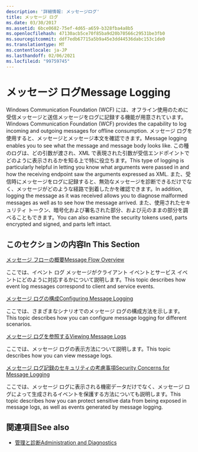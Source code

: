 ```yaml
---
description: '詳細情報: メッセージログ'
title: メッセージ ログ
ms.date: 03/30/2017
ms.assetid: 6bce0682-75ef-4d65-a659-b328fba4a8b5
ms.openlocfilehash: 47130acb5ce70f85ba9d20b70566c29531be3fb0
ms.sourcegitcommit: ddf7edb67715a5b9a45e3dd44536dabc153c1de0
ms.translationtype: MT
ms.contentlocale: ja-JP
ms.lasthandoff: 02/06/2021
ms.locfileid: "99759745"
---
```

# <a name="message-logging"></a><span data-ttu-id="83f97-103">メッセージ ログ</span><span class="sxs-lookup"><span data-stu-id="83f97-103">Message Logging</span></span>

<span data-ttu-id="83f97-104">Windows Communication Foundation (WCF) には、オフライン使用のために受信メッセージと送信メッセージをログに記録する機能が用意されています。</span><span class="sxs-lookup"><span data-stu-id="83f97-104">Windows Communication Foundation (WCF) provides the capability to log incoming and outgoing messages for offline consumption.</span></span> <span data-ttu-id="83f97-105">メッセージ ログを使用すると、メッセージとメッセージ本文を確認できます。</span><span class="sxs-lookup"><span data-stu-id="83f97-105">Message logging enables you to see what the message and message body looks like.</span></span> <span data-ttu-id="83f97-106">この種のログは、どの引数が渡され、XML で表現された引数が受信エンドポイントでどのように表示されるかを知る上で特に役立ちます。</span><span class="sxs-lookup"><span data-stu-id="83f97-106">This type of logging is particularly helpful in letting you know what arguments were passed in and how the receiving endpoint saw the arguments expressed as XML.</span></span> <span data-ttu-id="83f97-107">また、受信時にメッセージをログに記録すると、無効なメッセージを診断できるだけでなく、メッセージがどのような経路で到着したかを確認できます。</span><span class="sxs-lookup"><span data-stu-id="83f97-107">In addition, logging the message as it was received allows you to diagnose malformed messages as well as to see how the message arrived.</span></span> <span data-ttu-id="83f97-108">また、使用されたセキュリティ トークン、暗号化および署名された部分、および元のままの部分を調べることもできます。</span><span class="sxs-lookup"><span data-stu-id="83f97-108">You can also examine the security tokens used, parts encrypted and signed, and parts left intact.</span></span>  
  
## <a name="in-this-section"></a><span data-ttu-id="83f97-109">このセクションの内容</span><span class="sxs-lookup"><span data-stu-id="83f97-109">In This Section</span></span>  

 [<span data-ttu-id="83f97-110">メッセージ フローの概要</span><span class="sxs-lookup"><span data-stu-id="83f97-110">Message Flow Overview</span></span>](message-flow-overview.md)  
  
 <span data-ttu-id="83f97-111">ここでは、イベント ログ メッセージがクライアント イベントとサービス イベントにどのように対応するかについて説明します。</span><span class="sxs-lookup"><span data-stu-id="83f97-111">This topic describes how event log messages correspond to client and service events.</span></span>  
  
 [<span data-ttu-id="83f97-112">メッセージ ログの構成</span><span class="sxs-lookup"><span data-stu-id="83f97-112">Configuring Message Logging</span></span>](configuring-message-logging.md)  
  
 <span data-ttu-id="83f97-113">ここでは、さまざまなシナリオでのメッセージ ログの構成方法を示します。</span><span class="sxs-lookup"><span data-stu-id="83f97-113">This topic describes how you can configure message logging for different scenarios.</span></span>  
  
 [<span data-ttu-id="83f97-114">メッセージ ログを参照する</span><span class="sxs-lookup"><span data-stu-id="83f97-114">Viewing Message Logs</span></span>](viewing-message-logs.md)  
  
 <span data-ttu-id="83f97-115">ここでは、メッセージ ログの表示方法について説明します。</span><span class="sxs-lookup"><span data-stu-id="83f97-115">This topic describes how you can view message logs.</span></span>  
  
 [<span data-ttu-id="83f97-116">メッセージ ログ記録のセキュリティの考慮事項</span><span class="sxs-lookup"><span data-stu-id="83f97-116">Security Concerns for Message Logging</span></span>](security-concerns-for-message-logging.md)  
  
 <span data-ttu-id="83f97-117">ここでは、メッセージ ログに表示される機密データだけでなく、メッセージ ログによって生成されるイベントを保護する方法についても説明します。</span><span class="sxs-lookup"><span data-stu-id="83f97-117">This topic describes how you can protect sensitive data from being exposed in message logs, as well as events generated by message logging.</span></span>  
  
## <a name="see-also"></a><span data-ttu-id="83f97-118">関連項目</span><span class="sxs-lookup"><span data-stu-id="83f97-118">See also</span></span>

- [<span data-ttu-id="83f97-119">管理と診断</span><span class="sxs-lookup"><span data-stu-id="83f97-119">Administration and Diagnostics</span></span>](index.md)

